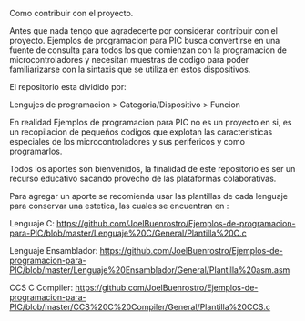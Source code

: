 

Como contribuir con el proyecto.

Antes que nada tengo que agradecerte por considerar contribuir con el proyecto. Ejemplos de programacion para PIC busca convertirse 
en una fuente de consulta para todos los que comienzan con la programacion de microcontroladores y necesitan muestras de codigo para 
poder familiarizarse con la sintaxis que se utiliza en estos dispositivos.

El repositorio esta dividido por: 

Lengujes de programacion > Categoria/Dispositivo > Funcion

En realidad Ejemplos de programacion para PIC no es un proyecto en si, es un recopilacion de pequeños codigos que explotan las 
caracteristicas especiales de los microcontroladores y sus perifericos y como programarlos.

Todos los aportes son bienvenidos, la finalidad de este repositorio es ser un recurso educativo sacando provecho de las plataformas 
colaborativas.

Para agregar un aporte se recomienda usar las plantillas de cada lenguaje para conservar una estetica, las cuales se encuentran en :

Lenguaje C: https://github.com/JoelBuenrostro/Ejemplos-de-programacion-para-PIC/blob/master/Lenguaje%20C/General/Plantilla%20C.c

Lenguaje Ensamblador: https://github.com/JoelBuenrostro/Ejemplos-de-programacion-para-PIC/blob/master/Lenguaje%20Ensamblador/General/Plantilla%20asm.asm

CCS C Compiler: https://github.com/JoelBuenrostro/Ejemplos-de-programacion-para-PIC/blob/master/CCS%20C%20Compiler/General/Plantilla%20CCS.c
